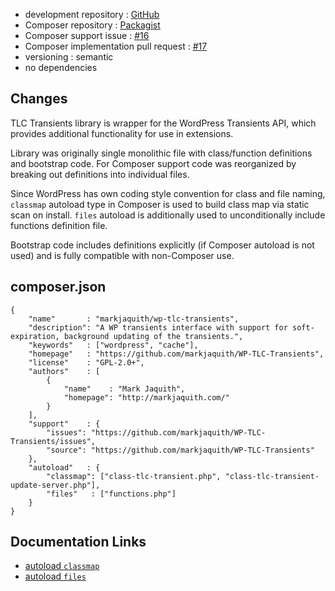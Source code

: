 <!---
title = TLC Transients
subtitle = case study
-->

 - development repository : [GitHub](https://github.com/markjaquith/WP-TLC-Transients)
 - Composer repository : [Packagist](https://packagist.org/packages/markjaquith/wp-tlc-transients)
 - Composer support issue : [#16](https://github.com/markjaquith/WP-TLC-Transients/issues/16)
 - Composer implementation pull request : [#17](https://github.com/markjaquith/WP-TLC-Transients/pull/17)
 - versioning : semantic
 - no dependencies

## Changes

TLC Transients library is wrapper for the WordPress Transients API, which provides additional functionality for use in extensions.

Library was originally single monolithic file with class/function definitions and bootstrap code. For Composer support code was reorganized by breaking out definitions into individual files.

Since WordPress has own coding style convention for class and file naming, `classmap` autoload type in Composer is used to build class map via static scan on install. `files` autoload is additionally used to unconditionally include functions definition file.  

Bootstrap code includes definitions explicitly (if Composer autoload is not used) and is fully compatible with non-Composer use.

## composer.json

	{
		"name"       : "markjaquith/wp-tlc-transients",
		"description": "A WP transients interface with support for soft-expiration, background updating of the transients.",
		"keywords"   : ["wordpress", "cache"],
		"homepage"   : "https://github.com/markjaquith/WP-TLC-Transients",
		"license"    : "GPL-2.0+",
		"authors"    : [
			{
				"name"    : "Mark Jaquith",
				"homepage": "http://markjaquith.com/"
			}
		],
		"support"    : {
			"issues": "https://github.com/markjaquith/WP-TLC-Transients/issues",
			"source": "https://github.com/markjaquith/WP-TLC-Transients"
		},
		"autoload"   : {
			"classmap": ["class-tlc-transient.php", "class-tlc-transient-update-server.php"],
			"files"   : ["functions.php"]
		}
	}

## Documentation Links

 - [autoload `classmap`](http://getcomposer.org/doc/04-schema.md#classmap)
 - [autoload `files`](http://getcomposer.org/doc/04-schema.md#files)
